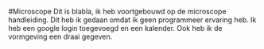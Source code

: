 #Microscope
Dit is blabla, ik heb voortgebouwd op de microscope handleiding. Dit heb ik gedaan omdat ik geen programmeer ervaring heb. Ik heb een google login toegevoegd en een kalender. Ook heb ik de vormgeving een draai gegeven.

